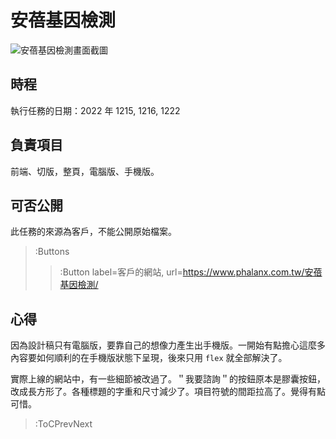 # 安蓓基因檢測

![安蓓基因檢測畫面截圖](05_mpap_test.png)

## 時程

執行任務的日期：2022 年 1215, 1216, 1222

## 負責項目

前端、切版，整頁，電腦版、手機版。

## 可否公開

此任務的來源為客戶，不能公開原始檔案。

> :Buttons
> > :Button label=客戶的網站, url=https://www.phalanx.com.tw/安蓓基因檢測/

## 心得

因為設計稿只有電腦版，要靠自己的想像力產生出手機版。一開始有點擔心這麼多內容要如何順利的在手機版狀態下呈現，後來只用 `flex` 就全部解決了。

實際上線的網站中，有一些細節被改過了。＂我要諮詢＂的按鈕原本是膠囊按鈕，改成長方形了。各種標題的字重和尺寸減少了。項目符號的間距拉高了。覺得有點可惜。

> :ToCPrevNext